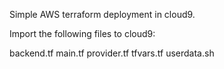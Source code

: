 Simple AWS terraform deployment in cloud9.

Import the following files to cloud9:

backend.tf
main.tf
provider.tf
tfvars.tf
userdata.sh
